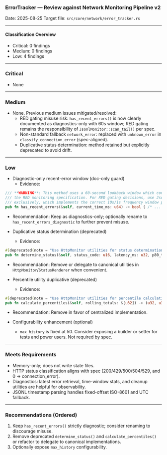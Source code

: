 ### ErrorTracker — Review against Network Monitoring Pipeline v2

Date: 2025-08-25
Target file: `src/core/network/error_tracker.rs`

---

#### Classification Overview
- Critical: 0 findings
- Medium: 0 findings
- Low: 4 findings

---

### Critical
- None

---

### Medium
- None. Previous medium issues mitigated/resolved:
  - RED gating misuse risk: `has_recent_errors()` is now clearly documented as diagnostics-only with 60s window; RED gating remains the responsibility of `JsonlMonitor::scan_tail()` per spec.
  - Non-standard fallback `network_error`: replaced with `unknown_error` in `classify_connection_error` (spec-aligned).
  - Duplicative status determination: method retained but explicitly deprecated to avoid drift.

---

### Low
- Diagnostic-only recent-error window (doc-only guard)
  - Evidence:
```97:105:src/core/network/error_tracker.rs
/// **WARNING**: This method uses a 60-second lookback window which conflicts with 
/// the RED monitoring specification. For RED gating decisions, use JsonlMonitor::scan_tail() 
/// exclusively, which implements the correct 10s/1s frequency window per specification.
pub fn has_recent_errors(&self, current_time_ms: u64) -> bool { /* ... */ }
```
  - Recommendation: Keep as diagnostics-only; optionally rename to `has_recent_errors_diagnostic` to further prevent misuse.

- Duplicative status determination (deprecated)
  - Evidence:
```166:176:src/core/network/error_tracker.rs
#[deprecated(note = "Use HttpMonitor utilities for status determination to maintain single source of truth")]
pub fn determine_status(&self, status_code: u16, latency_ms: u32, p80_threshold: u32, p95_threshold: u32) -> NetworkStatus { /* ... */ }
```
  - Recommendation: Remove or delegate to canonical utilities in `HttpMonitor`/`StatusRenderer` when convenient.

- Percentile utility duplicative (deprecated)
  - Evidence:
```203:206:src/core/network/error_tracker.rs
#[deprecated(note = "Use HttpMonitor utilities for percentile calculations to maintain single source of truth")]
pub fn calculate_percentiles(&self, rolling_totals: &[u32]) -> (u32, u32) { /* ... */ }
```
  - Recommendation: Remove in favor of centralized implementation.

- Configurability enhancement (optional)
  - `max_history` is fixed at 50. Consider exposing a builder or setter for tests and power users. Not required by spec.

---

### Meets Requirements
- Memory-only; does not write state files.
- HTTP status classification aligns with spec (200/429/500/504/529, and 0 → connection_error).
- Diagnostics: latest error retrieval, time-window stats, and cleanup utilities are helpful for observability.
- JSONL timestamp parsing handles fixed-offset ISO-8601 and UTC fallback.

---

### Recommendations (Ordered)
1. Keep `has_recent_errors()` strictly diagnostic; consider renaming to discourage misuse.
2. Remove deprecated `determine_status()` and `calculate_percentiles()` or refactor to delegate to canonical implementations.
3. Optionally expose `max_history` configurability.
